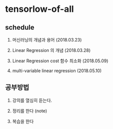 # tensorlow-of-all 

## schedule

1. 머신러닝의 개념과 용어 (2018.03.23)

2. Linear Regression 의 개념 (2018.03.28)

3. Linear Regression cost 함수 최소화 (2018.05.09)

4. multi-variable linear regression (2018.05.10)

## 공부방법

 1. 강의를 열심히 듣는다.

 2. 정리를 한다 (note)

 3. 복습을 한다